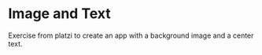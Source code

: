 # Image and Text

Exercise from platzi to create an app with a background image and a center text.

